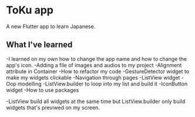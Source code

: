 # ToKu app

A new Flutter app to learn Japanese.

## What I've learned

-I learned on my own how to change the app name and how to change the app's icon.
-Adding a file of images and audios to my project 
-Alignment attribute in Container 
-How to refactor my code
-GestureDetector widget to make my widgets clickable
-Navigation through pages
-ListView widget
-Oop modelling
-ListView.builder to loop into my list and build it
-IconButton widget
-How to use packages

-ListView build all widgets at the same time but ListView.builder only build widgets that's previwed on my screen.